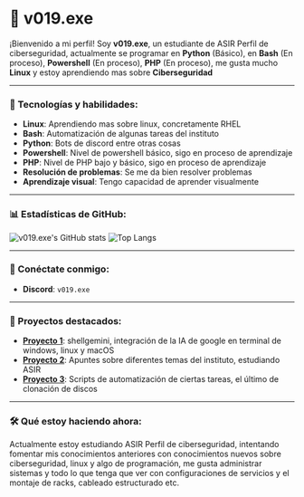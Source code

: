 # 👾 v019.exe

¡Bienvenido a mi perfil! Soy **v019.exe**, un estudiante de ASIR Perfil de ciberseguridad, actualmente se programar en **Python** (Básico), en **Bash** (En proceso), **Powershell** (En proceso), **PHP** (En proceso), me gusta mucho **Linux** y estoy aprendiendo mas sobre **Ciberseguridad**

---

### 🚀 Tecnologías y habilidades:

- **Linux**: Aprendiendo mas sobre linux, concretamente RHEL
- **Bash**: Automatización de algunas tareas del instituto
- **Python**: Bots de discord entre otras cosas
- **Powershell**: Nivel de powershell básico, sigo en proceso de aprendizaje
- **PHP**: Nivel de PHP bajo y básico, sigo en proceso de aprendizaje
- **Resolución de problemas**: Se me da bien resolver problemas
- **Aprendizaje visual**: Tengo capacidad de aprender visualmente

---

### 📊 Estadísticas de GitHub:

![v019.exe's GitHub stats](https://github-readme-stats.vercel.app/api?username=v019-exe&show_icons=true&theme=tokyonight)
![Top Langs](https://github-readme-stats.vercel.app/api/top-langs/?username=v019-exe&layout=compact&theme=tokyonight)

---

### 🔗 Conéctate conmigo:

- **Discord**: `v019.exe`

---

### 🎯 Proyectos destacados:

- **[Proyecto 1](https://github.com/v019-exe/shellgemini)**: shellgemini, integración de la IA de google en terminal de windows, linux y macOS
- **[Proyecto 2](https://github.com/v019-exe)**: Apuntes sobre diferentes temas del instituto, estudiando ASIR
- **[Proyecto 3](https://github.com/v019-exe/scripts)**: Scripts de automatización de ciertas tareas, el último de clonación de discos

---

### 🛠️ Qué estoy haciendo ahora:

Actualmente estoy estudiando ASIR Perfil de ciberseguridad, intentando fomentar mis conocimientos anteriores con conocimientos nuevos sobre ciberseguridad, linux y algo de programación, me gusta administrar sistemas y todo lo que tenga que ver con configuraciones de servicios y el montaje de racks, cableado estructurado etc.
